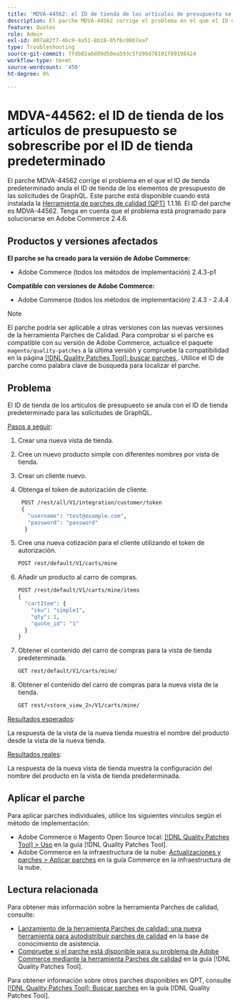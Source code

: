 ```yaml
---
title: 'MDVA-44562: el ID de tienda de los artículos de presupuesto se sobrescribe por el ID de tienda predeterminado'
description: El parche MDVA-44562 corrige el problema en el que el ID de tienda predeterminado anula el ID de tienda de los elementos de presupuesto de las solicitudes de GraphQL. Este parche está disponible cuando está instalada la [Quality Patches Tool (QPT)](https://experienceleague.adobe.com/es/docs/commerce-operations/tools/quality-patches-tool/quality-patches-tool-to-self-serve-quality-patches) 1.1.16. El ID del parche es MDVA-44562. Tenga en cuenta que el problema está programado para solucionarse en Adobe Commerce 2.4.6.
feature: Quotes
role: Admin
exl-id: 007a82f7-4bc9-4a51-8b18-05f6c0867ea7
type: Troubleshooting
source-git-commit: 7fdb02a6d89d50ea593c5fd99d78101f89198424
workflow-type: tm+mt
source-wordcount: '450'
ht-degree: 0%

---
```


# MDVA-44562: el ID de tienda de los artículos de presupuesto se sobrescribe por el ID de tienda predeterminado

El parche MDVA-44562 corrige el problema en el que el ID de tienda predeterminado anula el ID de tienda de los elementos de presupuesto de las solicitudes de GraphQL. Este parche está disponible cuando está instalada la [Herramienta de parches de calidad (QPT)](https://experienceleague.adobe.com/es/docs/commerce-operations/tools/quality-patches-tool/quality-patches-tool-to-self-serve-quality-patches) 1.1.16. El ID del parche es MDVA-44562. Tenga en cuenta que el problema está programado para solucionarse en Adobe Commerce 2.4.6.

## Productos y versiones afectados

**El parche se ha creado para la versión de Adobe Commerce:**

* Adobe Commerce (todos los métodos de implementación) 2.4.3-p1

**Compatible con versiones de Adobe Commerce:**

* Adobe Commerce (todos los métodos de implementación) 2.4.3 - 2.4.4

>[!NOTE]
>
>El parche podría ser aplicable a otras versiones con las nuevas versiones de la herramienta Parches de Calidad. Para comprobar si el parche es compatible con su versión de Adobe Commerce, actualice el paquete `magento/quality-patches` a la última versión y compruebe la compatibilidad en la página [[!DNL Quality Patches Tool]: buscar parches &#x200B;](https://experienceleague.adobe.com/es/docs/commerce-operations/tools/quality-patches-tool/quality-patches-tool-to-self-serve-quality-patches). Utilice el ID de parche como palabra clave de búsqueda para localizar el parche.

## Problema

El ID de tienda de los artículos de presupuesto se anula con el ID de tienda predeterminado para las solicitudes de GraphQL.

<u>Pasos a seguir</u>:

1. Crear una nueva vista de tienda.
1. Cree un nuevo producto simple con diferentes nombres por vista de tienda.
1. Crear un cliente nuevo.
1. Obtenga el token de autorización de cliente.

   ```GraphQL
    POST /rest/all/V1/integration/customer/token
    {
      "username": "test@example.com",
      "password": "password"
     }
   ```

1. Cree una nueva cotización para el cliente utilizando el token de autorización.

   ```GraphQL
   POST rest/default/V1/carts/mine
   ```

1. Añadir un producto al carro de compras.

   ```GraphQL
   POST /rest/default/V1/carts/mine/items
   {
     "cartItem": {
       "sku": "simple1",
       "qty": 1,
       "quote_id": "1"
     }
   }
   ```

1. Obtener el contenido del carro de compras para la vista de tienda predeterminada.

   ```GraphQL
   GET rest/default/V1/carts/mine/
   ```

1. Obtener el contenido del carro de compras para la nueva vista de la tienda.

   ```GraphQL
   GET rest/<store_view_2>/V1/carts/mine/
   ```

<u>Resultados esperados</u>:

La respuesta de la vista de la nueva tienda muestra el nombre del producto desde la vista de la nueva tienda.

<u>Resultados reales</u>:

La respuesta de la nueva vista de tienda muestra la configuración del nombre del producto en la vista de tienda predeterminada.

## Aplicar el parche

Para aplicar parches individuales, utilice los siguientes vínculos según el método de implementación:

* Adobe Commerce o Magento Open Source local: [[!DNL Quality Patches Tool] > Uso](/help/tools/quality-patches-tool/usage.md) en la guía [!DNL Quality Patches Tool].
* Adobe Commerce en la infraestructura de la nube: [Actualizaciones y parches > Aplicar parches](https://experienceleague.adobe.com/docs/commerce-cloud-service/user-guide/develop/upgrade/apply-patches.html?lang=es) en la guía Commerce en la infraestructura de la nube.

## Lectura relacionada

Para obtener más información sobre la herramienta Parches de calidad, consulte:

* [Lanzamiento de la herramienta Parches de calidad: una nueva herramienta para autodistribuir parches de calidad](https://experienceleague.adobe.com/es/docs/commerce-operations/tools/quality-patches-tool/quality-patches-tool-to-self-serve-quality-patches) en la base de conocimiento de asistencia.
* [Compruebe si el parche está disponible para su problema de Adobe Commerce mediante la herramienta Parches de calidad](/help/tools/quality-patches-tool/patches-available-in-qpt/check-patch-for-magento-issue-with-magento-quality-patches.md) en la guía [!DNL Quality Patches Tool].

Para obtener información sobre otros parches disponibles en QPT, consulte [[!DNL Quality Patches Tool]: Buscar parches](https://experienceleague.adobe.com/tools/commerce-quality-patches/index.html?lang=es) en la guía [!DNL Quality Patches Tool].
